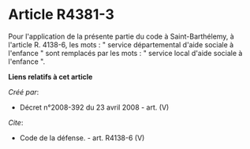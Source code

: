 # Article R4381-3

Pour l'application de la présente partie du code à Saint-Barthélemy, à l'article R. 4138-6, les mots : " service
départemental d'aide sociale à l'enfance " sont remplacés par les mots : " service local d'aide sociale à l'enfance ".

**Liens relatifs à cet article**

_Créé par_:

  - Décret n°2008-392 du 23 avril 2008 - art. (V)

_Cite_:

  - Code de la défense. - art. R4138-6 (V)
